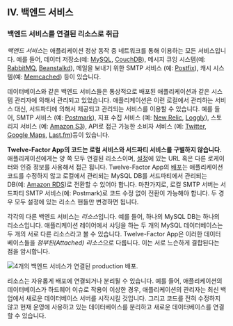## IV. 백엔드 서비스
### 백엔드 서비스를 연결된 리소스로 취급

*백엔드 서비스*는 애플리케이션 정상 동작 중 네트워크를 통해 이용하는 모든 서비스입니다. 예를 들어, 데이터 저장소(예: [MySQL](http://dev.mysql.com/), [CouchDB](http://couchdb.apache.org/)), 메시지 큐잉 시스템(예: [RabbitMQ](http://www.rabbitmq.com/), [Beanstalkd](http://kr.github.com/beanstalkd/)), 메일을 보내기 위한 SMTP 서비스 (예: [Postfix](http://www.postfix.org/)), 캐시 시스템(예: [Memcached](http://memcached.org/)) 등이 있습니다.

데이터베이스와 같은 백엔드 서비스들은 통상적으로 배포된 애플리케이션과 같은 시스템 관리자에 의해서 관리되고 있었습니다.  애플리케이션은 이런 로컬에서 관리하는 서비스 대신, 서드파티에 의해서 제공되고 관리되는 서비스를 이용할 수 있습니다. 예를 들어, SMTP 서비스 (예: [Postmark](http://postmarkapp.com/)), 지표 수집 서비스 (예: [New Relic](http://newrelic.com/), [Loggly](http://www.loggly.com/)), 스토리지 서비스 (예: [Amazon S3](http://aws.amazon.com/s3/)), API로 접근 가능한 소비자 서비스 (예: [Twitter](http://dev.twitter.com/), [Google Maps](https://developers.google.com/maps/), [Last.fm](http://www.last.fm/api))등이 있습니다.

**Twelve-Factor App의 코드는 로컬 서비스와 서드파티 서비스를 구별하지 않습니다.** 애플리케이션에게는 양 쪽 모두 연결된 리소스이며, [설정](./config)에 있는 URL 혹은 다른 로케이터와 인증 정보를 사용해서 접근 됩니다. Twelve-Factor App의 [배포](./codebase)는 애플리케이션 코드를 수정하지 않고 로컬에서 관리되는 MySQL DB를 서드파티에서 관리되는 DB(예: [Amazon RDS](http://aws.amazon.com/rds/))로 전환할 수 있어야 합니다. 마찬가지로, 로컬 SMTP 서버는 서드파티 SMTP 서비스(예: Postmark)로 코드 수정 없이 전환이 가능해야 합니다. 두 경우 모두 설정에 있는 리소스 핸들만 변경하면 됩니다.

각각의 다른 백엔드 서비스는 *리소스*입니다. 예를 들어, 하나의 MySQL DB는 하나의 리소스입니다. 애플리케이션 레이어에서 샤딩을 하는 두 개의 MySQL 데이터베이스는 두 개의 서로 다른 리소스라고 볼 수 있습니다. Twelve-Factor App은 이러한 데이터베이스들을 *첨부된(Attached) 리소스*으로 다룹니다. 이는 서로 느슨하게 결합된다는 점을 암시합니다.


<img src="/images/attached-resources.png" class="full" alt="4개의 백엔드 서비스가 연결된 production 배포." />

리소스는 자유롭게 배포에 연결되거나 분리될 수 있습니다. 예를 들어, 애플리케이션의 데이터베이스가 하드웨어 이슈로 작용이 이상한 경우, 애플리케이션의 관리자는 최신 백업에서 새로운 데이터베이스 서버를 시작시킬 것입니다. 그리고 코드를 전혀 수정하지 않고 현재 운영에 사용하고 있는 데이터베이스를 분리하고 새로운 데이터베이스를 연결할 수 있습니다.